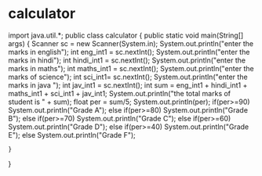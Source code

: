 # calculator
import java.util.*;
public class calculator {
    public static void main(String[] args) {
        Scanner sc = new Scanner(System.in);
        System.out.println("enter the marks in english");
        int eng_int1 = sc.nextInt();
        System.out.println("enter the marks in hindi");
        int hindi_int1 = sc.nextInt();
        System.out.println("enter the marks in maths");
        int maths_int1 = sc.nextInt();
        System.out.println("enter the marks of science");
        int sci_int1= sc.nextInt();
        System.out.println("enter the marks in  java ");
        int jav_int1 = sc.nextInt();
        int sum = eng_int1 + hindi_int1 + maths_int1 + sci_int1 + jav_int1;
        System.out.println("the total marks of student is " + sum);
        float per = sum/5;
        System.out.println(per);
        if(per>=90)
			System.out.println("Grade A");
		else if(per>=80)
			System.out.println("Grade B");
		else if(per>=70)
			System.out.println("Grade C");
		else if(per>=60)
			System.out.println("Grade D");
		else if(per>=40)
			System.out.println("Grade E");
		else
			System.out.println("Grade F");

    }
      
}
 
